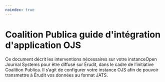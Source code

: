 ```yaml
---
noindex: true
---
```

# Coalition Publica guide d'intégration d'application OJS

Ce document décrit les interventions nécessaires sur votre instance ​Open Journal Systems pour être diffusé sur ​Érudit​, dans le cadre de l’initiative ​Coalition Publica​. Il s’agit de configurer votre instance OJS afin de pouvoir transmettre à Érudit vos données au format JATS.
